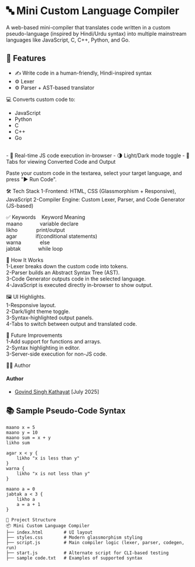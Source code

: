 # 🔤 Mini Custom Language Compiler

A web-based mini-compiler that translates code written in a custom pseudo-language (inspired by Hindi/Urdu syntax) into multiple mainstream languages like JavaScript, C, C++, Python, and Go.

## 🌟 Features
- ✍️ Write code in a human-friendly, Hindi-inspired syntax
- ⚙️ Lexer
- ⚙️ Parser + AST-based translator
  
💻 Converts custom code to:
  - JavaScript
  - Python
  - C
  - C++
  - Go
    
  <br>
- 🧪 Real-time JS code execution in-browser
- 🌗 Light/Dark mode toggle
- 🧾 Tabs for viewing Converted Code and Output

Paste your custom code in the textarea, select your target language, and press "▶ Run Code".

🛠️ Tech Stack
1-Frontend: HTML, CSS (Glassmorphism + Responsive), JavaScript
2-Compiler Engine: Custom Lexer, Parser, and Code Generator (JS-based)

✅ Keywords&nbsp;&nbsp;&nbsp; Keyword Meaning<br>
maano&nbsp;&nbsp;&nbsp;&nbsp;&nbsp;&nbsp;&nbsp;&nbsp;&nbsp;&nbsp;&nbsp;&nbsp;variable declare<br>
likho&nbsp;&nbsp;&nbsp;&nbsp;&nbsp;&nbsp;&nbsp;&nbsp;&nbsp;&nbsp;&nbsp;&nbsp; print/output<br>
agar&nbsp;&nbsp;&nbsp;&nbsp;&nbsp;&nbsp;&nbsp;&nbsp;&nbsp;&nbsp;&nbsp;&nbsp;	  if(conditional statements)<br>
warna&nbsp;&nbsp;&nbsp;&nbsp;&nbsp;&nbsp;&nbsp;&nbsp;&nbsp;&nbsp;&nbsp;&nbsp; else<br>
jabtak&nbsp;&nbsp;&nbsp;&nbsp;&nbsp;&nbsp;&nbsp;&nbsp;&nbsp;&nbsp;&nbsp;&nbsp;while loop<br>

🧪 How It Works<br>
1-Lexer breaks down the custom code into tokens.<br>
2-Parser builds an Abstract Syntax Tree (AST).<br>
3-Code Generator outputs code in the selected language.<br>
4-JavaScript is executed directly in-browser to show output.<br>

🖼️ UI Highlights.<br>
1-Responsive layout.<br>
2-Dark/light theme toggle.<br>
3-Syntax-highlighted output panels.<br>
4-Tabs to switch between output and translated code.<br>

📌 Future Improvements<br>
1-Add support for functions and arrays.<br>
2-Syntax highlighting in editor.<br>
3-Server-side execution for non-JS code.<br>

👨‍💻 Author
#### Author<br>
- [Govind Singh Kathayat](https://www.linkedin.com/in/govind-singh-kathayat-328a5a257?utm_source=share&utm_campaign=share_via&utm_content=profile&utm_medium=android_app) [July 2025]


## 📚 Sample Pseudo-Code Syntax

```plaintext
maano x = 5
maano y = 10
maano sum = x + y
likho sum

agar x < y {
    likho "x is less than y"
}
warna {
    likho "x is not less than y"
}

maano a = 0
jabtak a < 3 {
    likho a
    a = a + 1
}

📁 Project Structure
📦 Mini Custom Language Compiler
├── index.html        # UI layout
├── styles.css        # Modern glassmorphism styling
├── script.js         # Main compiler logic (lexer, parser, codegen, run)
├── start.js          # Alternate script for CLI-based testing
├── sample code.txt   # Examples of supported syntax





```
